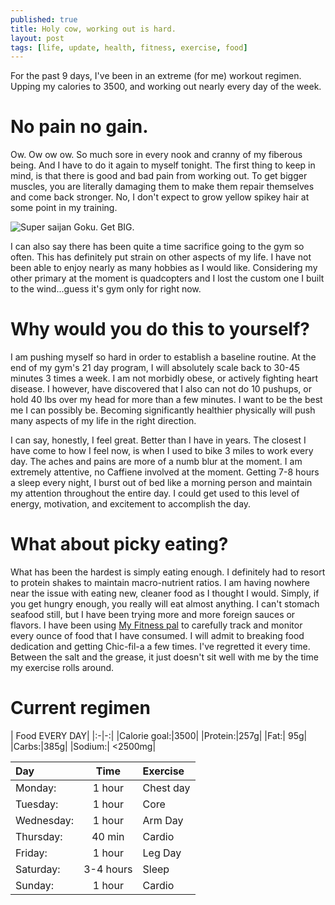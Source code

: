 ```yaml
---
published: true
title: Holy cow, working out is hard.
layout: post
tags: [life, update, health, fitness, exercise, food]
---
```


For the past 9 days, I've been in an extreme (for me) workout regimen. Upping my calories to 3500, and working out nearly every day of the week.

# No pain no gain.
Ow. Ow ow ow. So much sore in every nook and cranny of my fiberous being. And I have to do it again to myself tonight. The first thing to keep in mind, is that there is good and bad pain from working out. To get bigger muscles, you are literally damaging them to make them repair themselves and come back stronger. No, I don't expect to grow yellow spikey hair at some point in my training.

![Super saijan Goku. Get BIG.](https://dl.dropboxusercontent.com/u/2959356/blog/dbzstrong.png)

I can also say there has been quite a time sacrifice going to the gym so often. This has definitely put strain on other aspects of my life. I have not been able to enjoy nearly as many hobbies as I would like. Considering my other primary at the moment is quadcopters and I lost the custom one I built to the wind...guess it's gym only for right now.

# Why would you do this to yourself?

I am pushing myself so hard in order to establish a baseline routine. At the end of my gym's 21 day program, I will absolutely scale back to 30-45 minutes 3 times a week. I am not morbidly obese, or actively fighting heart disease. I however, have discovered that I also can not do 10 pushups, or hold 40 lbs over my head for more than a few minutes.  I want to be the best me I can possibly be. Becoming significantly healthier physically will push many aspects of my life in the right direction.


I can say, honestly, I feel great. Better than I have in years. The closest I have come to how I feel now, is when I used to bike 3 miles to work every day. The aches and pains are more of a numb blur at the moment. I am extremely attentive, no Caffiene involved at the moment. Getting 7-8 hours a sleep every night, I burst out of bed like a morning person and maintain my attention throughout the entire day. I could get used to this level of energy, motivation, and excitement to accomplish the day.

# What about picky eating?

What has been the hardest is simply eating enough. I definitely had to resort to protein shakes to maintain macro-nutrient ratios. I am having nowhere near the issue with eating new, cleaner food as I thought I would. Simply, if you get hungry enough, you really will eat almost anything. I can't stomach seafood still, but I have been trying more and more foreign sauces or flavors. I have been using [My Fitness pal](http://www.myfitnesspal.com/) to carefully track and monitor every ounce of food that I have consumed. I will admit to breaking food dedication and getting Chic-fil-a a few times. I've regretted it every time. Between the salt and the grease, it just doesn't sit well with me by the time my exercise rolls around.

# Current regimen

| Food  EVERY DAY|
|:-|-:|
|Calorie goal:|3500|
|Protein:|257g|
|Fat:| 95g|
|Carbs:|385g|
|Sodium:| <2500mg|

|Day| Time| Exercise|
|:-|:-:|:-|
|Monday:|1 hour| Chest day|Upper Back|
|Tuesday:|1 hour| Core|Team cardio and light general strength|
|Wednesday:|1 hour| Arm Day| Arms don't work afterwards.|
|Thursday:|40 min| Cardio| Running, low reps intense training|
|Friday:|1 hour| Leg Day| Borderline not being able to drive home.|
|Saturday:|3-4 hours| Sleep| Seriously, I can't move.|
|Sunday: | 1 hour| Cardio| Light jog in the morning.|
